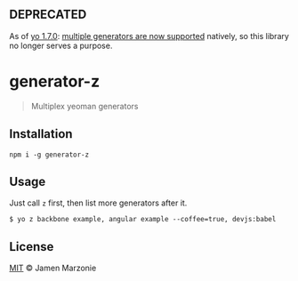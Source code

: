 ## DEPRECATED 
As of [yo 1.7.0](https://github.com/yeoman/yo/releases/tag/v1.7.0): [multiple generators are now supported](https://github.com/yeoman/yo/pull/414) natively, so this library no longer serves a purpose.

generator-z
===========
> Multiplex yeoman generators

## Installation
```
npm i -g generator-z
```

## Usage
Just call `z` first, then list more generators after it.
```
$ yo z backbone example, angular example --coffee=true, devjs:babel
```

## License
[MIT](LICENSE) &copy; Jamen Marzonie
